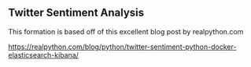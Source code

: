 ## Twitter Sentiment Analysis 

This formation is based off of this excellent blog post by realpython.com

https://realpython.com/blog/python/twitter-sentiment-python-docker-elasticsearch-kibana/


